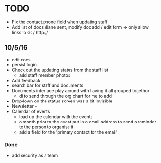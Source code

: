 # TODO
* Fix the contact.phone field when updating staff
* Add list of docs diane sent, modify doc add / edit form -> only allow links to G: / http://

## 10/5/16
* edit docs
* persist login
* Check out the updating status from the staff list
  - add staff member photos
* Add feedback
* search bar for staff and documents
* Documents interface play around with having it all grouped togethor
  - di to send through the org chart for me to add
* Dropdown on the status screen was a bit invisible
* Newsletter -
* Calendar of events
  - load up the calendar with the events
  - a month prior to the event put in a email address to send a reminder to the person to organise it
  - add a field for the 'primary contact for the email'

### Done
* add security as a team

